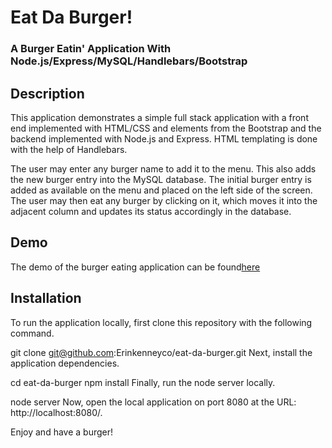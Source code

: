 # Eat Da Burger!
### A Burger Eatin' Application With Node.js/Express/MySQL/Handlebars/Bootstrap

## Description
This application demonstrates a simple full stack application with a front end implemented with HTML/CSS and elements from the Bootstrap and the backend implemented with Node.js and Express. HTML templating is done with the help of Handlebars.

The user may enter any burger name to add it to the menu. This also adds the new burger entry into the MySQL database. The initial burger entry is added as available on the menu and placed on the left side of the screen. The user may then eat any burger by clicking on it, which moves it into the adjacent column and updates its status accordingly in the database.

## Demo
The demo of the burger eating application can be found[here]( https://gentle-retreat-22831.herokuapp.com/)

## Installation
To run the application locally, first clone this repository with the following command.

git clone git@github.com:Erinkenneyco/eat-da-burger.git
Next, install the application dependencies.

cd eat-da-burger
npm install
Finally, run the node server locally.

node server
Now, open the local application on port 8080 at the URL: http://localhost:8080/.

Enjoy and have a burger!